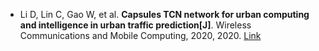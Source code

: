 * Li D, Lin C, Gao W, et al. <b>Capsules TCN network for urban computing and intelligence in urban traffic prediction[J]</b>. Wireless Communications and Mobile Computing, 2020, 2020. [Link](https://www.hindawi.com/journals/wcmc/2020/6896579/)
